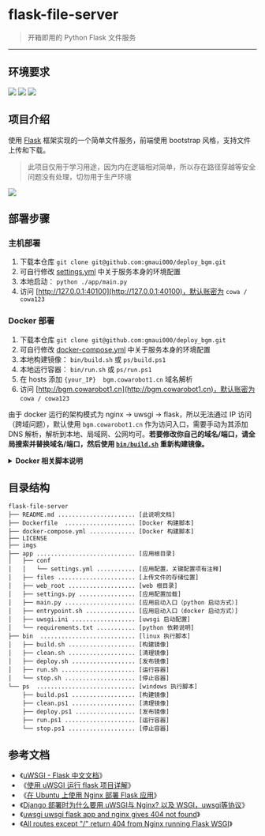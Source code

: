 # flask-file-server

> 开箱即用的 Python Flask 文件服务

------

## 环境要求

![](https://img.shields.io/badge/Windows-x64-brightgreen.svg) ![](https://img.shields.io/badge/Linux-x64-brightgreen.svg) ![](https://img.shields.io/badge/Python-3.8-brightgreen.svg)


## 项目介绍

使用 [Flask](https://flask.palletsprojects.com/en/2.0.x/) 框架实现的一个简单文件服务，前端使用 bootstrap 风格，支持文件上传和下载。

> 此项目仅用于学习用途，因为内在逻辑相对简单，所以存在路径穿越等安全问题没有处理，切勿用于生产环境

![](./imgs/01.png)


## 部署步骤

### 主机部署

1. 下载本仓库 `git clone git@github.com:gmaui000/deploy_bgm.git`
2. 可自行修改 [settings.yml](./app/conf/settings.yml) 中关于服务本身的环境配置
3. 本地启动： `python ./app/main.py`
4. 访问 [http://127.0.0.1:40100](http://127.0.0.1:40100)，默认账密为 `cowa / cowa123`


### Docker 部署

1. 下载本仓库 `git clone git@github.com:gmaui000/deploy_bgm.git`
2. 可自行修改 [docker-compose.yml](./docker-compose.yml) 中关于服务本身的环境配置
3. 本地构建镜像： `bin/build.sh` 或 `ps/build.ps1`
4. 本地运行容器： `bin/run.sh` 或 `ps/run.ps1`
5. 在 hosts 添加 `{your_IP}  bgm.cowarobot1.cn` 域名解析
6. 访问 [http://bgm.cowarobot1.cn](http://bgm.cowarobot1.cn)，默认账密为 `cowa / cowa123`

由于 docker 运行的架构模式为 nginx -> uwsgi -> flask，所以无法通过 IP 访问（跨域问题），默认使用 `bgm.cowarobot1.cn` 作为访问入口，需要手动为其添加 DNS 解析，解析到本地、局域网、公网均可。**若要修改你自己的域名/端口，请全局搜索并替换域名/端口，然后使用 [`bin/build.sh`](./bin/build.sh) 重新构建镜像。**


<details>
<summary><b>Docker 相关脚本说明</b></summary>
<br/>

- [`bin`](./bin) 目录为 linux/mac 的执行脚本
- [`ps`](./ps) 目录为 windows 的执行脚本


1. 构建镜像： `bin/build.sh` 或 `ps/build.ps1`
2. 清理镜像： `bin/clean.sh` 或 `ps/clean.ps1`
3. 发布镜像： `bin/deploy.sh` 或 `ps/deploy.ps1`
4. 运行容器： `bin/run.sh` 或 `ps/run.ps1`
5. 停止容器： `bin/stop.sh` 或 `ps/stop.ps1`

</details>


## 目录结构

```
flask-file-server
├── README.md ...................... [此说明文档]
├── Dockerfile  .................... [Docker 构建脚本]
├── docker-compose.yml ............. [Docker 构建脚本]
├── LICENSE
├── imgs
├── app ............................ [应用根目录]
│   ├── conf
│   │   └── settings.yml ........... [应用配置，关键配置项有注释]
│   ├── files ...................... [上传文件的存储位置]
│   ├── web_root ................... [web 根目录]
│   ├── settings.py ................ [应用配置加载]
│   ├── main.py .................... [应用启动入口（python 启动方式）]
│   ├── entrypoint.sh .............. [应用启动入口（docker 启动方式）]
│   ├── uwsgi.ini .................. [uwsgi 启动配置]
│   └── requirements.txt ........... [python 依赖说明]
├── bin  ........................... [linux 执行脚本]
│   ├── build.sh ................... [构建镜像]
│   ├── clean.sh ................... [清理镜像]
│   ├── deploy.sh .................. [发布镜像]
│   ├── run.sh ..................... [运行容器]
│   └── stop.sh .................... [停止容器]
└── ps  ............................ [windows 执行脚本]
    ├── build.ps1 .................. [构建镜像]
    ├── clean.ps1 .................. [清理镜像]
    ├── deploy.ps1 ................. [发布镜像]
    ├── run.ps1 .................... [运行容器]
    └── stop.ps1 ................... [停止容器]
```

## 参考文档

- 《[uWSGI - Flask 中文文档](https://dormousehole.readthedocs.io/en/latest/deploying/uwsgi.html)》
- 《[使用 uWSGI 运行 flask 项目详解](https://cloud.tencent.com/developer/article/1609621)》
- 《[在 Ubuntu 上使用 Nginx 部署 Flask 应用](https://www.oschina.net/translate/serving-flask-with-nginx-on-ubuntu)》
- 《[Django 部署时为什么要用 uWSGI与 Nginx? 以及 WSGI，uwsgi等协议](https://www.cnblogs.com/luodaxia/p/12023492.html)》
- 《[uwsgi uwsgi flask app and nginx gives 404 not found](https://stackoverflow.com/questions/70214790/uwsgi-uwsgi-flask-app-and-nginx-gives-404-not-found)》
- 《[All routes except "/" return 404 from Nginx running Flask WSGI](https://askubuntu.com/questions/1173951/all-routes-except-return-404-from-nginx-running-flask-wsgi)》
